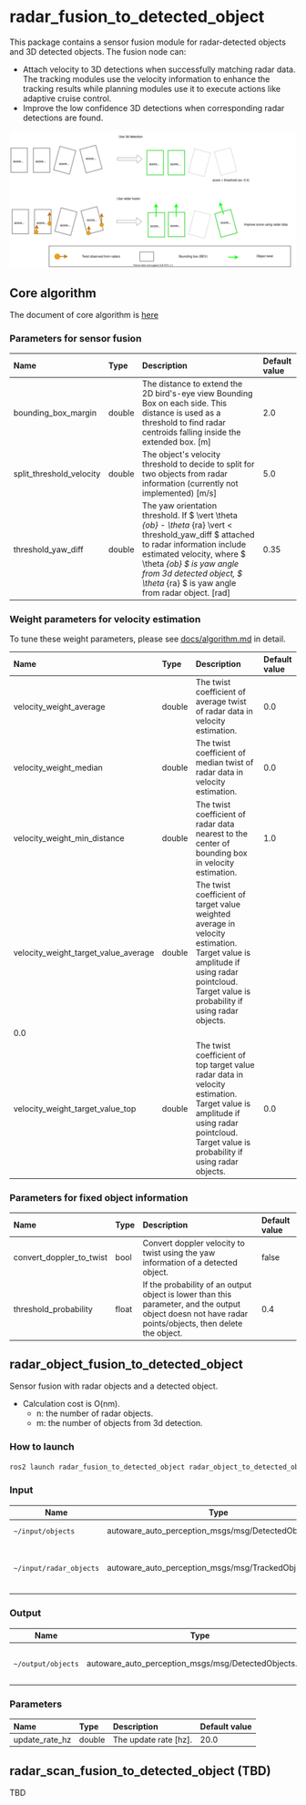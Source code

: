 # radar_fusion_to_detected_object

This package contains a sensor fusion module for radar-detected objects and 3D detected objects. The fusion node can:

- Attach velocity to 3D detections when successfully matching radar data. The tracking modules use the velocity information to enhance the tracking results while planning modules use it to execute actions like adaptive cruise control.
- Improve the low confidence 3D detections when corresponding radar detections are found.

![process_low_confidence](docs/radar_fusion_to_detected_object_6.drawio.svg)

## Core algorithm

The document of core algorithm is [here](docs/algorithm.md)

### Parameters for sensor fusion

| Name                     | Type   | Description                                                                                                                                                                                                                                                                      | Default value |
| :----------------------- | :----- | :------------------------------------------------------------------------------------------------------------------------------------------------------------------------------------------------------------------------------------------------------------------------------- | :------------ |
| bounding_box_margin      | double | The distance to extend the 2D bird's-eye view Bounding Box on each side. This distance is used as a threshold to find radar centroids falling inside the extended box. [m]                                                                                                       | 2.0           |
| split_threshold_velocity | double | The object's velocity threshold to decide to split for two objects from radar information (currently not implemented) [m/s]                                                                                                                                                      | 5.0           |
| threshold_yaw_diff       | double | The yaw orientation threshold. If $ \vert \theta _{ob} - \theta_ {ra} \vert < threshold_yaw_diff $ attached to radar information include estimated velocity, where $ \theta _{ob} $ is yaw angle from 3d detected object, $ \theta_ {ra} $ is yaw angle from radar object. [rad] | 0.35          |

### Weight parameters for velocity estimation

To tune these weight parameters, please see [docs/algorithm.md](document) in detail.

| Name                                 | Type   | Description                                                                                                                                                                             | Default value |
| :----------------------------------- | :----- | :-------------------------------------------------------------------------------------------------------------------------------------------------------------------------------------- | :------------ |
| velocity_weight_average              | double | The twist coefficient of average twist of radar data in velocity estimation.                                                                                                            | 0.0           |
| velocity_weight_median               | double | The twist coefficient of median twist of radar data in velocity estimation.                                                                                                             | 0.0           |
| velocity_weight_min_distance         | double | The twist coefficient of radar data nearest to the center of bounding box in velocity estimation.                                                                                       | 1.0           |
| velocity_weight_target_value_average | double | The twist coefficient of target value weighted average in velocity estimation. Target value is amplitude if using radar pointcloud. Target value is probability if using radar objects. |
| 0.0                                  |
| velocity_weight_target_value_top     | double | The twist coefficient of top target value radar data in velocity estimation. Target value is amplitude if using radar pointcloud. Target value is probability if using radar objects.   | 0.0           |

### Parameters for fixed object information

| Name                     | Type  | Description                                                                                                                                             | Default value |
| :----------------------- | :---- | :------------------------------------------------------------------------------------------------------------------------------------------------------ | :------------ |
| convert_doppler_to_twist | bool  | Convert doppler velocity to twist using the yaw information of a detected object.                                                                       | false         |
| threshold_probability    | float | If the probability of an output object is lower than this parameter, and the output object doesn not have radar points/objects, then delete the object. | 0.4           |

## radar_object_fusion_to_detected_object

Sensor fusion with radar objects and a detected object.

- Calculation cost is O(nm).
  - n: the number of radar objects.
  - m: the number of objects from 3d detection.

### How to launch

```sh
ros2 launch radar_fusion_to_detected_object radar_object_to_detected_object.launch.xml
```

### Input

| Name                    | Type                                                 | Description                                                            |
| ----------------------- | ---------------------------------------------------- | ---------------------------------------------------------------------- |
| `~/input/objects`       | autoware_auto_perception_msgs/msg/DetectedObject.msg | 3D detected objects.                                                   |
| `~/input/radar_objects` | autoware_auto_perception_msgs/msg/TrackedObjects.msg | Radar objects. Note that frame_id need to be same as `~/input/objects` |

### Output

| Name               | Type                                                  | Description                    |
| ------------------ | ----------------------------------------------------- | ------------------------------ |
| `~/output/objects` | autoware_auto_perception_msgs/msg/DetectedObjects.msg | 3D detected object with twist. |

### Parameters

| Name           | Type   | Description           | Default value |
| :------------- | :----- | :-------------------- | :------------ |
| update_rate_hz | double | The update rate [hz]. | 20.0          |

## radar_scan_fusion_to_detected_object (TBD)

TBD
